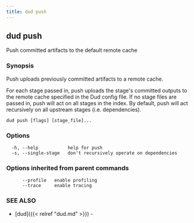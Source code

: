 ```yaml
---
title: dud push
---
```

## dud push

Push committed artifacts to the default remote cache

### Synopsis

Push uploads previously committed artifacts to a remote cache.

For each stage passed in, push uploads the stage's committed outputs to the
remote cache specified in the Dud config file. If no stage files are passed
in, push will act on all stages in the index. By default, push will act
recursively on all upstream stages (i.e. dependencies).

```
dud push [flags] [stage_file]...
```

### Options

```
  -h, --help           help for push
  -s, --single-stage   don't recursively operate on dependencies
```

### Options inherited from parent commands

```
      --profile   enable profiling
      --trace     enable tracing
```

### SEE ALSO

* [dud]({{< relref "dud.md" >}})	 - 

